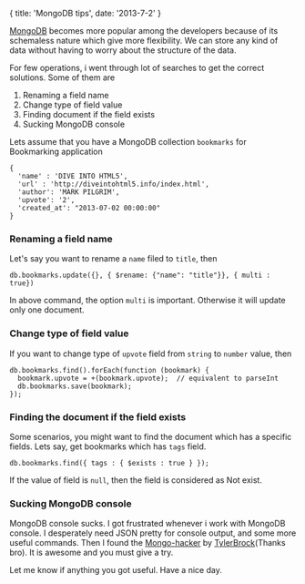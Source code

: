 {
  title: 'MongoDB tips',
  date: '2013-7-2'
}

[MongoDB](http://www.mongodb.org/) becomes more popular among the developers because of its schemaless nature which give more flexibility. We can store any kind of data  without having to worry about the structure of the data.

For few operations, i went through lot of searches to get the correct solutions. Some of them are

1. Renaming a field name
2. Change type of field value
3. Finding document if the field exists
4. Sucking MongoDB console

Lets assume that you have a MongoDB collection `bookmarks` for Bookmarking application

    {
      'name' : 'DIVE INTO HTML5',
      'url' : 'http://diveintohtml5.info/index.html',
      'author': 'MARK PILGRIM',
      'upvote': '2',
      'created_at': "2013-07-02 00:00:00"
    }

### Renaming a field name

Let's say you want to rename a `name` filed to `title`, then

    db.bookmarks.update({}, { $rename: {"name": "title"}}, { multi : true})

In above command, the option `multi` is important. Otherwise it will update only one document.

### Change type of field value

If you want to change type of `upvote` field from `string` to `number` value, then

    db.bookmarks.find().forEach(function (bookmark) {
      bookmark.upvote = +(bookmark.upvote);  // equivalent to parseInt
      db.bookmarks.save(bookmark);
    });

 ### Finding the document if the field exists

 Some scenarios, you might want to find the document which has a specific fields.
 Lets say, get bookmarks which has `tags` field.

    db.bookmarks.find({ tags : { $exists : true } });

If the value of field is `null`, then the field is considered as Not exist.

### Sucking MongoDB console

MongoDB console sucks. I got frustrated  whenever i work with MongoDB console. I desperately need JSON pretty for console output, and some more useful commands. Then I found the [Mongo-hacker](https://github.com/TylerBrock/mongo-hacker)  by
[TylerBrock](https://github.com/TylerBrock)(Thanks bro). It is awesome and you must give a try.

Let me know if anything you got useful. Have a nice day.
